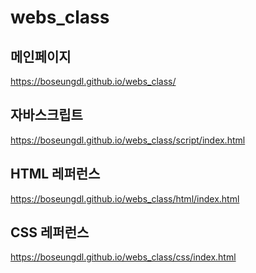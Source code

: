 # webs_class

## 메인페이지
https://boseungdl.github.io/webs_class/

## 자바스크립트
https://boseungdl.github.io/webs_class/script/index.html

## HTML 레퍼런스
https://boseungdl.github.io/webs_class/html/index.html

## CSS 레퍼런스
https://boseungdl.github.io/webs_class/css/index.html
